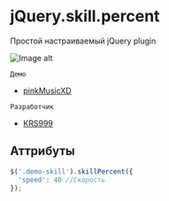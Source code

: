 # jQuery.skill.percent
Простой настраиваемый jQuery plugin

![Image alt](https://pp.userapi.com/c851416/v851416584/b6a89/eMHDAmK8Hys.jpg)
```
Демо
```
* [pinkMusicXD](https://krs999.github.io/jQuery.skill.percent/)
```
Разработчик
```
* [KRS999](https://vk.com/krs999)

## Аттрибуты

```javascript
$('.demo-skill').skillPercent({
  'speed': 40 //Скорость
});
```
